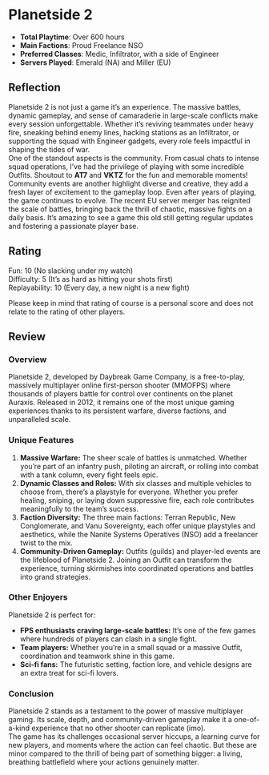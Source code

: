 # Planetside 2

- **Total Playtime**: Over 600 hours
- **Main Factions**: Proud Freelance NSO
- **Preferred Classes**: Medic, Infiltrator, with a side of Engineer
- **Servers Played**: Emerald (NA) and Miller (EU)

## Reflection
Planetside 2 is not just a game it’s an experience. The massive battles, dynamic gameplay, and sense of camaraderie in large-scale conflicts make every session unforgettable. Whether it’s reviving teammates under heavy fire, sneaking behind enemy lines, hacking stations as an Infiltrator, or supporting the squad with Engineer gadgets, every role feels impactful in shaping the tides of war.  
One of the standout aspects is the community. From casual chats to intense squad operations, I’ve had the privilege of playing with some incredible Outfits. Shoutout to **AT7** and **VKTZ** for the fun and memorable moments! Community events are another highlight diverse and creative, they add a fresh layer of excitement to the gameplay loop.
Even after years of playing, the game continues to evolve. The recent EU server merger has reignited the scale of battles, bringing back the thrill of chaotic, massive fights on a daily basis. It’s amazing to see a game this old still getting regular updates and fostering a passionate player base.

## Rating
Fun: 10 (No slacking under my watch)  
Difficulty: 5 (It’s as hard as hitting your shots first)  
Replayability: 10 (Every day, a new night is a new fight)  

Please keep in mind that rating of course is a personal score and does not relate to the rating of other players.

## Review

### Overview
Planetside 2, developed by Daybreak Game Company, is a free-to-play, massively multiplayer online first-person shooter (MMOFPS) where thousands of players battle for control over continents on the planet Auraxis. Released in 2012, it remains one of the most unique gaming experiences thanks to its persistent warfare, diverse factions, and unparalleled scale.

### Unique Features
1. **Massive Warfare:** The sheer scale of battles is unmatched. Whether you’re part of an infantry push, piloting an aircraft, or rolling into combat with a tank column, every fight feels epic.
2. **Dynamic Classes and Roles:** With six classes and multiple vehicles to choose from, there’s a playstyle for everyone. Whether you prefer healing, sniping, or laying down suppressive fire, each role contributes meaningfully to the team’s success.
3. **Faction Diversity:** The three main factions: Terran Republic, New Conglomerate, and Vanu Sovereignty, each offer unique playstyles and aesthetics, while the Nanite Systems Operatives (NSO) add a freelancer twist to the mix.
4. **Community-Driven Gameplay:** Outfits (guilds) and player-led events are the lifeblood of Planetside 2. Joining an Outfit can transform the experience, turning skirmishes into coordinated operations and battles into grand strategies.

### Other Enjoyers
Planetside 2 is perfect for:
- **FPS enthusiasts craving large-scale battles:** It’s one of the few games where hundreds of players can clash in a single fight.
- **Team players:** Whether you’re in a small squad or a massive Outfit, coordination and teamwork shine in this game.
- **Sci-fi fans:** The futuristic setting, faction lore, and vehicle designs are an extra treat for sci-fi lovers.

### Conclusion
Planetside 2 stands as a testament to the power of massive multiplayer gaming. Its scale, depth, and community-driven gameplay make it a one-of-a-kind experience that no other shooter can replicate (imo).  
The game has its challenges occasional server hiccups, a learning curve for new players, and moments where the action can feel chaotic. But these are minor compared to the thrill of being part of something bigger: a living, breathing battlefield where your actions genuinely matter.